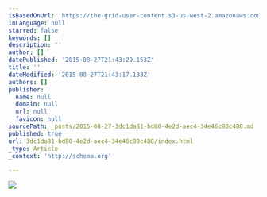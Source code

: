 ```yaml
---
isBasedOnUrl: 'https://the-grid-user-content.s3-us-west-2.amazonaws.com/d9eac391-9b8c-4074-bb70-9fbbb8024d71.jpg'
inLanguage: null
starred: false
keywords: []
description: ''
author: []
datePublished: '2015-08-27T21:43:29.153Z'
title: ''
dateModified: '2015-08-27T21:43:17.133Z'
authors: []
publisher:
  name: null
  domain: null
  url: null
  favicon: null
sourcePath: _posts/2015-08-27-3dc1da81-bd80-4e2d-aec4-34e46c90c488.md
published: true
url: 3dc1da81-bd80-4e2d-aec4-34e46c90c488/index.html
_type: Article
_context: 'http://schema.org'

---
```

![](https://the-grid-user-content.s3-us-west-2.amazonaws.com/d9eac391-9b8c-4074-bb70-9fbbb8024d71.jpg)